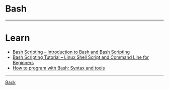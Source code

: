 # Bash

---

# Learn

- [Bash Scripting – Introduction to Bash and Bash Scripting](https://www.geeksforgeeks.org/bash-scripting-introduction-to-bash-and-bash-scripting/)
- [Bash Scripting Tutorial – Linux Shell Script and Command Line for Beginners](https://www.freecodecamp.org/news/bash-scripting-tutorial-linux-shell-script-and-command-line-for-beginners/)
- [How to program with Bash: Syntax and tools](https://opensource.com/article/19/10/programming-bash-syntax-tools)

---

[Back](./../readme.md)
